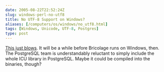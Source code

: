 ```yaml
--- 
date: 2005-08-22T22:52:24Z
slug: windows-perl-no-utf8
title: No UTF-8 Support on Windows?
aliases: [/computers/os/windows/no_utf8.html]
tags: [Windows, Unicode, UTF-8, Postgres]
type: post
---
```


[This just blows]. It will be a while before Bricolage runs on Windows, then.
The PostgreSQL team is understandably reluctant to simply include the whole ICU
library in PostgreSQL. Maybe it could be compiled into the binaries, though?

  [This just blows]: http://pginstaller.projects.postgresql.org/faq/FAQ_windows.html#2.6
    "PostgreSQL Windows FAQ: Why can't I select Unicode as an encoding?"

